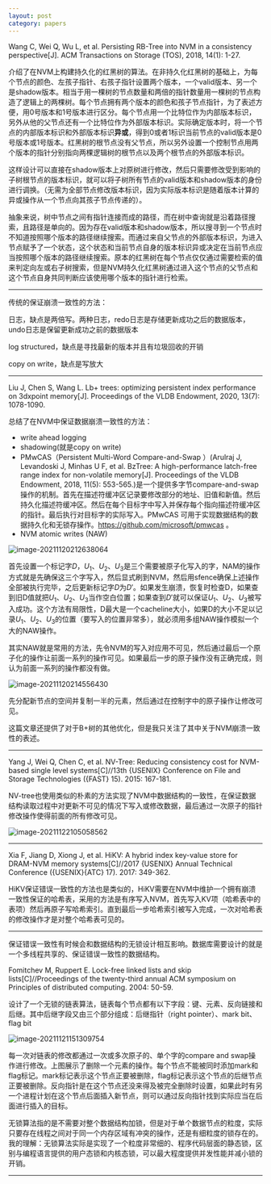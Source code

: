 ```yaml
---
layout: post 
category: papers 
---
```


Wang C, Wei Q, Wu L, et al. Persisting RB-Tree into NVM in a consistency perspective[J]. ACM Transactions on Storage (TOS), 2018, 14(1): 1-27.

介绍了在NVM上构建持久化的红黑树的算法。在非持久化红黑树的基础上，为每个节点的颜色、左孩子指针、右孩子指针设置两个版本，一个valid版本、另一个是shadow版本。相当于用一棵树的节点数量和两倍的指针数量用一棵树的节点构造了逻辑上的两棵树。每个节点拥有两个版本的颜色和孩子节点指针，为了表述方便，用0号版本和1号版本进行区分。每个节点用一个比特位作为内部版本标识，另外从他的父节点还有一个比特位作为外部版本标识。实际确定版本时，将一个节点的内部版本标识和外部版本标识**异或**，得到0或者1标识当前节点的valid版本是0号版本或1号版本。红黑树的根节点没有父节点，所以另外设置一个控制节点用两个版本的指针分别指向两棵逻辑树的根节点以及两个根节点的外部版本标识。

这样设计可以直接在shadow版本上对原树进行修改，然后只需要修改受到影响的子树根节点的版本标识，就可以将子树所有节点的valid版本和shadow版本的身份进行调换。（无需为全部节点修改版本标识，因为实际版本标识是随着版本计算的异或操作从一个节点向其孩子节点传递的）。

抽象来说，树中节点之间有指针连接而成的路径，而在树中查询就是沿着路径搜索，且路径是单向的。因为存在valid版本和shadow版本，所以搜寻到一个节点时不知道按照哪个版本的路径继续搜索。而通过来自父节点的外部版本标识，为进入节点赋予了一个状态，这个状态和当前节点自身的版本标识异或决定在当前节点应当按照哪个版本的路径继续搜索。原本的红黑树在每个节点仅仅通过需要检索的值来判定向左或右子树搜索，但是NVM持久化红黑树通过进入这个节点的父节点和这个节点自身共同判断应该使用哪个版本的指针进行检索。

---

传统的保证崩溃一致性的方法：

日志，缺点是两倍写。两种日志，redo日志是存储更新成功之后的数据版本，undo日志是保留更新成功之前的数据版本

log structured，缺点是寻找最新的版本并且有垃圾回收的开销

copy on write，缺点是写放大

---

Liu J, Chen S, Wang L. Lb+ trees: optimizing persistent index performance on 3dxpoint memory[J]. Proceedings of the VLDB Endowment, 2020, 13(7): 1078-1090.

总结了在NVM中保证数据崩溃一致性的方法：

- write ahead logging
- shadowing(就是copy on write)
- PMwCAS（Persistent Multi-Word Compare-and-Swap ）(Arulraj J, Levandoski J, Minhas U F, et al. BzTree: A high-performance latch-free range index for non-volatile memory[J]. Proceedings of the VLDB Endowment, 2018, 11(5): 553-565.)是一个提供多字节compare-and-swap操作的机制。首先在描述符缓冲区记录要修改部分的地址、旧值和新值。然后持久化描述符缓冲区。然后在每个目标字中写入并保存每个指向描述符缓冲区的指针。最后执行对目标字的实际写入。PMwCAS 可用于实现数据结构的数据持久化和无锁存操作。https://github.com/microsoft/pmwcas 。
- NVM atomic writes (NAW)

![image-20211120212638064](../../www/assets/pic/image-20211120212638064.png)

首先设置一个标记字$D$，$U_1$、$U_2$、$U_3$是三个需要被原子化写入的字，NAM的操作方式就是先确保这三个字写入，然后显式刷到NVM，然后用sfence确保上述操作全部被执行完毕，之后更新标记字$D$为$D'$。如果发生崩溃，恢复时检查D，如果查到旧D值就把$U_1$、$U_2$、$U_3$当作空白位置；如果查到$D'$就可以保证$U_1$、$U_2$、$U_3$被写入成功。这个方法有局限性，D最大是一个cacheline大小，如果D的大小不足以记录$U_1$、$U_2$、$U_3$的位置（要写入的位置非常多），就必须用多组NAW操作模拟一个大的NAW操作。

其实NAW就是常用的方法，先令NVM的写入对应用不可见，然后通过最后一个原子化的操作让前面一系列的操作可见。如果最后一步的原子操作没有正确完成，则认为前面一系列的操作都没有做。

![image-20211120214556430](../../www/assets/pic/image-20211120214556430.png)

先分配新节点的空间并复制一半的元素，然后通过在控制字中的原子操作让修改可见。

这篇文章还提供了对于B+树的其他优化，但是我只关注了其中关于NVM崩溃一致性的表述。

---

Yang J, Wei Q, Chen C, et al. NV-Tree: Reducing consistency cost for NVM-based single level systems[C]//13th {USENIX} Conference on File and Storage Technologies ({FAST} 15). 2015: 167-181.

NV-tree也使用类似的朴素的方法实现了NVM中数据结构的一致性，在保证数据结构读取过程中对更新不可见的情况下写入或修改数据，最后通过一次原子的指针修改操作使得前面的所有修改可见。

![image-20211122105058562](../../www/assets/pic/image-20211122105058562.png)

---

Xia F, Jiang D, Xiong J, et al. HiKV: A hybrid index key-value store for DRAM-NVM memory systems[C]//2017 {USENIX} Annual Technical Conference ({USENIX}{ATC} 17). 2017: 349-362.

HiKV保证错误一致性的方法也是类似的，HiKV需要在NVM中维护一个拥有崩溃一致性保证的哈希表，采用的方法是有序写入NVM，首先写入KV项（哈希表中的表项）然后再原子写哈希索引。直到最后一步哈希索引被写入完成，一次对哈希表的修改操作才是对整个哈希表可见的。

---

保证错误一致性有时候会和数据结构的无锁设计相互影响。数据库需要设计的就是一个多线程共享的、保证错误一致性的数据结构。

Fomitchev M, Ruppert E. Lock-free linked lists and skip lists[C]//Proceedings of the twenty-third annual ACM symposium on Principles of distributed computing. 2004: 50-59.

设计了一个无锁的链表算法，链表每个节点都有以下字段：键、元素、反向链接和后继。其中后继字段又由三个部分组成：后继指针（right pointer）、mark bit、flag bit

![image-20211121151309754](../../www/assets/pic/image-20211121151309754.png)

每一次对链表的修改都通过一次或多次原子的、单个字的compare and swap操作进行修改。上图展示了删除一个元素的操作。每个节点不能被同时添加mark和flag标记。mark标记表示这个节点正要被删除，flag标记表示这个节点的后继节点正要被删除。反向指针是在这个节点还没来得及被完全删除时设置，如果此时有另一个进程计划在这个节点后面插入新节点，则可以通过反向指针找到实际应当在后面进行插入的目标。

无锁算法指的是不需要对整个数据结构加锁，但是对于单个数据节点的粒度，实际只要存在线程之间对于同一个内存区域有冲突的操作，还是有细粒度的锁存在的。我的理解：无锁算法实际是实现了一个粒度非常细的、程序代码层面的静态锁，区别与编程语言提供的用户态锁和内核态锁，可以最大程度提供并发性能并减小锁的开销。

---



